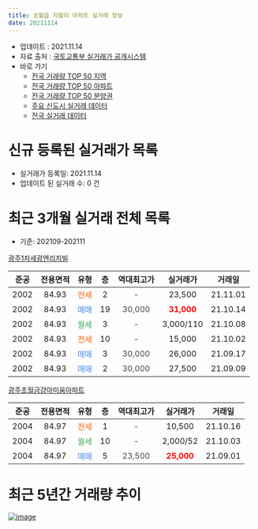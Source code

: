 ```yaml
---
title: 초월읍 지월리 아파트 실거래 정보
date: 20211114
---
```


* 업데이트 : 2021.11.14
* 자료 출처 : [국토교통부 실거래가 공개시스템](http://rt.molit.go.kr)
* 바로 가기
    * [전국 거래량 TOP 50 지역](https://apt-info.github.io/apt-trade-info/tr)
    * [전국 거래량 TOP 50 아파트](https://apt-info.github.io/apt-trade-info/ta)
    * [전국 거래량 TOP 50 분양권](https://apt-info.github.io/apt-trade-info/tb)
    * [주요 신도시 실거래 데이터](https://apt-info.github.io/apt-trade-info/newtown)
    * [전국 실거래 데이터](https://apt-info.github.io/apt-trade-info/all)



<script async src="https://pagead2.googlesyndication.com/pagead/js/adsbygoogle.js"></script>
<!-- 기본광고 -->
<ins class="adsbygoogle"
     style="display:block"
     data-ad-client="ca-pub-1142216861245946"
     data-ad-slot="4805727019"
     data-ad-format="auto"
     data-full-width-responsive="true"></ins>
<script>
     (adsbygoogle = window.adsbygoogle || []).push({});
</script>


# 신규 등록된 실거래가 목록

* 실거래가 등록일: 2021.11.14
* 업데이트 된 실거래 수: 0 건




<script async src="https://pagead2.googlesyndication.com/pagead/js/adsbygoogle.js"></script>
<!-- 기본광고 -->
<ins class="adsbygoogle"
     style="display:block"
     data-ad-client="ca-pub-1142216861245946"
     data-ad-slot="4805727019"
     data-ad-format="auto"
     data-full-width-responsive="true"></ins>
<script>
     (adsbygoogle = window.adsbygoogle || []).push({});
</script>


# 최근 3개월 실거래 전체 목록
* 기준: 202109-202111


[광주1차세광엔리치빌](https://search.naver.com/search.naver?query=%EA%B4%91%EC%A3%BC1%EC%B0%A8%EC%84%B8%EA%B4%91%EC%97%94%EB%A6%AC%EC%B9%98%EB%B9%8C)

|준공|전용면적|유형|층|역대최고가|실거래가|거래일|
|:---:|:---:|:---:|:---:|:---:|:---:|:---:|
|2002|84.93|<span style="color:#FF5A00">전세</span>|2|<span style="color:#444444">-</span>|23,500|21.11.01|
|2002|84.93|<span style="color:#4285F3">매매</span>|19|<span style="color:#444444">30,000</span>|<b><span style="color:#FF0000">31,000</span></b>|21.10.14|
|2002|84.93|<span style="color:#34A853">월세</span>|3|<span style="color:#444444">-</span>|3,000/110|21.10.08|
|2002|84.93|<span style="color:#FF5A00">전세</span>|10|<span style="color:#444444">-</span>|15,000|21.10.02|
|2002|84.93|<span style="color:#4285F3">매매</span>|3|<span style="color:#444444">30,000</span>|26,000|21.09.17|
|2002|84.93|<span style="color:#4285F3">매매</span>|2|<span style="color:#444444">30,000</span>|27,500|21.09.09|

[광주초월금강아미움아파트](https://search.naver.com/search.naver?query=%EA%B4%91%EC%A3%BC%EC%B4%88%EC%9B%94%EA%B8%88%EA%B0%95%EC%95%84%EB%AF%B8%EC%9B%80%EC%95%84%ED%8C%8C%ED%8A%B8)

|준공|전용면적|유형|층|역대최고가|실거래가|거래일|
|:---:|:---:|:---:|:---:|:---:|:---:|:---:|
|2004|84.97|<span style="color:#FF5A00">전세</span>|1|<span style="color:#444444">-</span>|10,500|21.10.16|
|2004|84.97|<span style="color:#34A853">월세</span>|10|<span style="color:#444444">-</span>|2,000/52|21.10.03|
|2004|84.97|<span style="color:#4285F3">매매</span>|5|<span style="color:#444444">23,500</span>|<b><span style="color:#FF0000">25,000</span></b>|21.09.01|



<script async src="https://pagead2.googlesyndication.com/pagead/js/adsbygoogle.js"></script>
<!-- 기본광고 -->
<ins class="adsbygoogle"
     style="display:block"
     data-ad-client="ca-pub-1142216861245946"
     data-ad-slot="4805727019"
     data-ad-format="auto"
     data-full-width-responsive="true"></ins>
<script>
     (adsbygoogle = window.adsbygoogle || []).push({});
</script>


# 최근 5년간 거래량 추이


<div style="width:100%;">
    <canvas id="deal_progress" height="200"></canvas>
</div>

<script>
new Chart(document.getElementById("deal_progress"), {
    type: 'line',
    data: {
        labels: ['16.01','16.02','16.03','16.04','16.05','16.06','16.07','16.08','16.09','16.10','16.11','16.12','17.01','17.02','17.03','17.04','17.05','17.06','17.07','17.08','17.09','17.10','17.11','17.12','18.01','18.02','18.03','18.04','18.05','18.06','18.07','18.08','18.09','18.10','18.11','18.12','19.01','19.02','19.03','19.04','19.05','19.07','19.08','19.09','19.10','19.11','19.12','20.01','20.02','20.03','20.04','20.05','20.06','20.07','20.08','20.09','20.10','20.11','20.12','21.01','21.02','21.03','21.04','21.05','21.06','21.07','21.08','21.09','21.10','21.11'],
        datasets: [{
            label: '매매/분양권',
            data: [3,3,5,6,10,4,9,11,6,2,1,1,3,3,5,4,5,3,1,1,3,4,5,2,1,3,3,4,5,3,2,3,1,0,0,1,1,0,3,2,4,4,0,2,4,2,2,2,4,4,0,5,7,5,3,10,8,6,10,5,6,14,5,4,5,9,6,3,1,0],
            borderColor: "rgba(66, 133, 243, 1)",
            backgroundColor: "rgba(66, 133, 243, 0.05)",
            borderWidth: 1,
            pointRadius: 0,
            fill: false,
            lineTension: 0
        },{
            label: '전/월세',
            data: [1,0,6,4,2,2,4,3,4,1,0,1,1,2,3,2,4,4,0,2,1,0,0,0,4,3,2,3,1,4,1,3,2,1,4,3,1,1,5,2,2,3,2,4,3,2,1,1,1,4,6,1,2,0,4,2,0,0,1,2,0,1,3,1,2,2,2,0,4,1],
            borderColor: "rgba(255, 90, 0, 1)",
            backgroundColor: "rgba(255, 90, 0, 0.05)",
            borderWidth: 1,
            pointRadius: 0,
            fill: false,
            lineTension: 0
        },{
            label: '합계',
            data: [4,3,11,10,12,6,13,14,10,3,1,2,4,5,8,6,9,7,1,3,4,4,5,2,5,6,5,7,6,7,3,6,3,1,4,4,2,1,8,4,6,7,2,6,7,4,3,3,5,8,6,6,9,5,7,12,8,6,11,7,6,15,8,5,7,11,8,3,5,1],
            borderColor: "rgba(0, 0, 0, 1)",
            backgroundColor: "rgba(0, 0, 0, 0.03)",
            borderWidth: 0.1,
            pointRadius: 0,
            fill: true,
            lineTension: 0
        }
        ]
    },
    options: {
        responsive: true,
        title: {
            display: false
        },
        tooltips: {
            mode: 'index',
            intersect: false
        },
        hover: {
            mode: 'nearest',
            intersect: true
        },
        scales: {
            xAxes: [{
                display: true,
                scaleLabel: {
                    display: true,
                    labelString: '년/월'
                }
            }],
            yAxes: [{
                display: true,
                ticks: {
                    suggestedMin: 0,
                },
                scaleLabel: {
                    display: true,
                    labelString: '실거래 수'
                }
            }]
        }
    }
});

</script>


[![image](https://apt-info.github.io/images/2020-01-03-apt-trade-info/1024x500.png)](https://play.google.com/store/apps/details?id=com.aptinfo.apttradeinfo)

